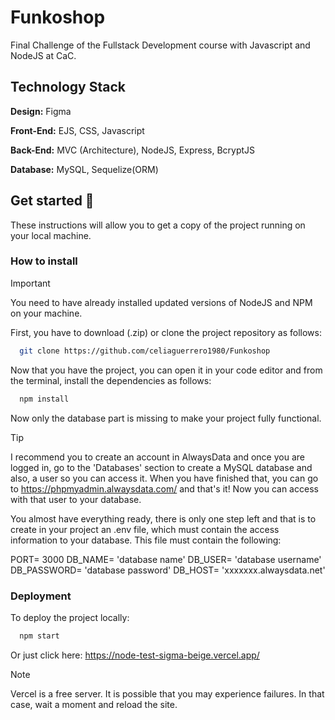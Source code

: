 # Funkoshop

Final Challenge of the Fullstack Development course with Javascript and NodeJS at CaC.

## Technology Stack

**Design:** Figma

**Front-End:** EJS, CSS, Javascript

**Back-End:** MVC (Architecture), NodeJS, Express, BcryptJS 

**Database:** MySQL, Sequelize(ORM)

## Get started 🚀

These instructions will allow you to get a copy of the project running on your local machine.

### How to install

> [!IMPORTANT]
> You need to have already installed updated versions of NodeJS and NPM on your machine.

First, you have to download (.zip) or clone the project repository as follows:

```bash
  git clone https://github.com/celiaguerrero1980/Funkoshop
```
Now that you have the project, you can open it in your code editor and from the terminal, install the dependencies as follows:

```bash
  npm install
```
Now only the database part is missing to make your project fully functional.
> [!TIP]
> I recommend you to create an account in AlwaysData and once you are logged in, go to the 'Databases' section to create a MySQL database and also, a user so you can access it. When you have finished that, you can go to https://phpmyadmin.alwaysdata.com/ and that's it! Now you can access with that user to your database.

You almost have everything ready, there is only one step left and that is to create in your project an .env file, which must contain the access information to your database. This file must contain the following:

PORT= 3000
DB_NAME= 'database name'
DB_USER= 'database username'
DB_PASSWORD= 'database password'
DB_HOST= 'xxxxxxx.alwaysdata.net'


### Deployment

To deploy the project locally:

```bash
  npm start
```
Or just click here: https://node-test-sigma-beige.vercel.app/

> [!NOTE]
> Vercel is a free server. It is possible that you may experience failures. In that case, wait a moment and reload the site.   